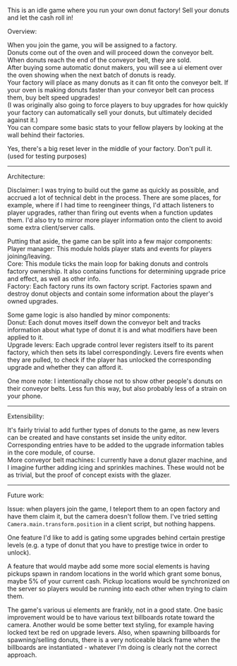 This is an idle game where you run your own donut factory! Sell your donuts and let the cash roll in!

Overview:

When you join the game, you will be assigned to a factory.\
Donuts come out of the oven and will proceed down the conveyor belt.\
When donuts reach the end of the conveyor belt, they are sold.\
After buying some automatic donut makers, you will see a ui element over the oven showing when the next batch of donuts is ready.\
Your factory will place as many donuts as it can fit onto the conveyor belt. If your oven is making donuts faster than your conveyor belt can process them, buy belt speed upgrades!\
(I was originally also going to force players to buy upgrades for how quickly your factory can automatically sell your donuts, but ultimately decided against it.)\
You can compare some basic stats to your fellow players by looking at the wall behind their factories.

Yes, there's a big reset lever in the middle of your factory. Don't pull it. (used for testing purposes)

---

Architecture:

Disclaimer: I was trying to build out the game as quickly as possible, and accrued a lot of technical debt in the process. There are some places, for example, where if I had time to reengineer things, I'd attach listeners to player upgrades, rather than firing out events when a function updates them. I'd also try to mirror more player information onto the client to avoid some extra client/server calls.

Putting that aside, the game can be split into a few major components:\
Player manager: This module holds player stats and events for players joining/leaving.\
Core: This module ticks the main loop for baking donuts and controls factory ownership. It also contains functions for determining upgrade price and effect, as well as other info.\
Factory: Each factory runs its own factory script. Factories spawn and destroy donut objects and contain some information about the player's owned upgrades.

Some game logic is also handled by minor components:\
Donut: Each donut moves itself down the conveyor belt and tracks information about what type of donut it is and what modifiers have been applied to it.\
Upgrade levers: Each upgrade control lever registers itself to its parent factory, which then sets its label correspondingly. Levers fire events when they are pulled, to check if the player has unlocked the corresponding upgrade and whether they can afford it.

One more note: I intentionally chose not to show other people's donuts on their conveyor belts. Less fun this way, but also probably less of a strain on your phone.

---

Extensibility:

It's fairly trivial to add further types of donuts to the game, as new levers can be created and have constants set inside the unity editor. Corresponding entries have to be added to the upgrade information tables in the core module, of course.\
More conveyor belt machines: I currently have a donut glazer machine, and I imagine further adding icing and sprinkles machines. These would not be as trivial, but the proof of concept exists with the glazer.

---

Future work:

Issue: when players join the game, I teleport them to an open factory and have them claim it, but the camera doesn't follow them. I've tried setting `Camera.main.transform.position` in a client script, but nothing happens.

One feature I'd like to add is gating some upgrades behind certain prestige levels (e.g. a type of donut that you have to prestige twice in order to unlock).

A feature that would maybe add some more social elements is having pickups spawn in random locations in the world which grant some bonus, maybe 5% of your current cash. Pickup locations would be synchronized on the server so players would be running into each other when trying to claim them.

The game's various ui elements are frankly, not in a good state. One basic improvement would be to have various text billboards rotate toward the camera. Another would be some better text styling, for example having locked text be red on upgrade levers. Also, when spawning billboards for spawning/selling donuts, there is a very noticeable black frame when the billboards are instantiated - whatever I'm doing is clearly not the correct approach.